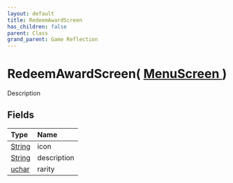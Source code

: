 ```yaml
---
layout: default
title: RedeemAwardScreen
has_children: false
parent: Class
grand_parent: Game Reflection
---
```

# RedeemAwardScreen( [ MenuScreen ](/riftbreaker-wiki/docs/game-reflection/classes/menu_screen/) )
Description 

## Fields

| Type | Name |
|:----------|:--------------|
| [String](/riftbreaker-wiki/docs/game-reflection/components/string/) | icon |
| [String](/riftbreaker-wiki/docs/game-reflection/components/string/) | description |
| [uchar](/riftbreaker-wiki/docs/game-reflection/enums/uchar/) | rarity |

